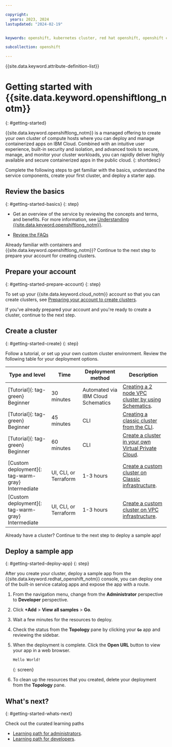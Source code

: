 ```yaml
---

copyright:
  years: 2023, 2024
lastupdated: "2024-02-19"


keywords: openshift, kubernetes cluster, red hat openshift, openshift container platform, red hat, create openshift cluster, vpc cluster, classic cluster, clusters

subcollection: openshift

---
```



{{site.data.keyword.attribute-definition-list}}



# Getting started with {{site.data.keyword.openshiftlong_notm}}
{: #getting-started}

{{site.data.keyword.openshiftlong_notm}} is a managed offering to create your own cluster of compute hosts where you can deploy and manage containerized apps on IBM Cloud. Combined with an intuitive user experience, built-in security and isolation, and advanced tools to secure, manage, and monitor your cluster workloads, you can rapidly deliver highly available and secure containerized apps in the public cloud.
{: shortdesc}

Complete the following steps to get familiar with the basics, understand the service components, create your first cluster, and deploy a starter app.

## Review the basics
{: #getting-started-basics}
{: step}

- Get an overview of the service by reviewing the concepts and terms, and benefits. For more information, see [Understanding {{site.data.keyword.openshiftlong_notm}}](/docs/openshift?topic=openshift-overview).

- [Review the FAQs](/docs/openshift?topic=openshift-faqs)

Already familiar with containers and {{site.data.keyword.openshiftlong_notm}}? Continue to the next step to prepare your account for creating clusters.

## Prepare your account
{: #getting-started-prepare-account}
{: step}

To set up your {{site.data.keyword.cloud_notm}} account so that you can create clusters, see [Preparing your account to create clusters](/docs/openshift?topic=openshift-clusters).

If you've already prepared your account and you're ready to create a cluster, continue to the next step.


## Create a cluster
{: #getting-started-create}
{: step}

Follow a tutorial, or set up your own custom cluster environment. Review the following table for your deployment options.


| Type and level | Time | Deployment method | Description |
| --- | --- | --- | --- |
| [Tutorial]{: tag-green} Beginner | 30 minutes | Automated via IBM Cloud Schematics | [Creating a 2 node VPC cluster by using Schematics](/docs/openshift?topic=openshift-tutorial-two-node). | 
| [Tutorial]{: tag-green} Beginner | 45 minutes | CLI | [Creating a classic cluster from the CLI](/docs/openshift?topic=openshift-openshift_tutorial). |
| [Tutorial]{: tag-green} Beginner | 60 minutes | CLI | [Create a cluster in your own Virtual Private Cloud](/docs/openshift?topic=openshift-vpc_rh_tutorial). | 
| [Custom deployment]{: tag-warm-gray} Intermediate | UI, CLI, or Terraform | 1-3 hours | [Create a custom cluster on Classic infrastructure](/docs/openshift?topic=openshift-cluster-create-classic). |
| [Custom deployment]{: tag-warm-gray} Intermediate | UI, CLI, or Terraform | 1-3 hours | [Create a custom cluster on VPC infrastructure](/docs/openshift?topic=openshift-cluster-create-vpc-gen2). |


Already have a cluster? Continue to the next step to deploy a sample app!




## Deploy a sample app
{: #getting-started-deploy-app}
{: step}

After you create your cluster, deploy a sample app from the {{site.data.keyword.redhat_openshift_notm}} console, you can deploy one of the built-in service catalog apps and expose the app with a route.


1. From the navigation menu, change from the **Administrator** perspective to **Developer** perspective.
1. Click **+Add** > **View all samples** > **Go**.
1. Wait a few minutes for the resources to deploy. 
1. Check the status from the **Topology** pane by clicking your **`Go`** app and reviewing the sidebar.
1. When the deployment is complete. Click the **Open URL** button to view your app in a web browser.

    ```txt
    Hello World!
    ```
    {: screen}

1. To clean up the resources that you created, delete your deployment from the **Topology** pane.





## What's next?
{: #getting-started-whats-next}


Check out the curated learning paths
- [Learning path for administrators](/docs/openshift?topic=openshift-learning-path-admin).
- [Learning path for developers](/docs/openshift?topic=openshift-learning-path-dev).



